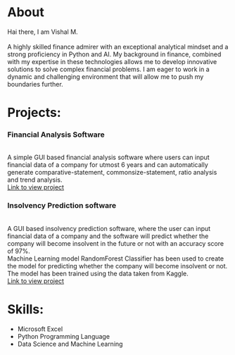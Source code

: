 # About
Hai there, I am Vishal M.\
\
A highly skilled finance admirer with an exceptional analytical mindset and a strong proficiency in Python and AI. My background in finance, combined with my expertise in these technologies allows me to develop innovative solutions to solve complex financial problems. I am eager to work in a dynamic and challenging environment that will allow me to push my boundaries further.
# Projects:

###  Financial Analysis Software
\
A simple GUI based financial analysis software where users can input financial data of a company for utmost 6 years and can automatically generate comparative-statement, commonsize-statement, ratio analysis and trend analysis.\
[Link to view project](https://github.com/vishal-manoj/financial-analysis)

### Insolvency Prediction software
\
A GUI based insolvency prediction software, where the user can input financial data of a company and the software will predict whether the company will become insolvent in the future or not with an accuracy score of 97%.\
Machine Learning model RandomForest Classifier has been used to create the model for predicting whether the company will become insolvent or not.\
The model has been trained using the data taken from Kaggle.\
[Link to view project](https://github.com/vishal-manoj/Insolvency-predictor)

# Skills:
* Microsoft Excel
* Python Programming Language
* Data Science and Machine Learning
